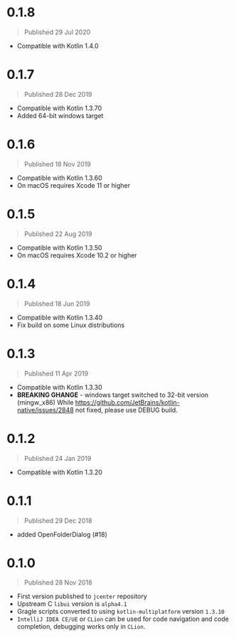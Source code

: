 # 0.1.8
> Published 29 Jul 2020

* Compatible with Kotlin 1.4.0


# 0.1.7
> Published 28 Dec 2019

* Compatible with Kotlin 1.3.70
* Added 64-bit windows target


# 0.1.6
> Published 18 Nov 2019

* Compatible with Kotlin 1.3.60
* On macOS requires Xcode 11 or higher


# 0.1.5
> Published 22 Aug 2019

* Compatible with Kotlin 1.3.50
* On macOS requires Xcode 10.2 or higher


# 0.1.4
> Published 18 Jun 2019

* Compatible with Kotlin 1.3.40
* Fix build on some Linux distributions


# 0.1.3
> Published 11 Apr 2019

* Compatible with Kotlin 1.3.30
* **BREAKING GHANGE** - windows target switched to 32-bit version (mingw_x86)
  While https://github.com/JetBrains/kotlin-native/issues/2848 not fixed, please use DEBUG build.


# 0.1.2
> Published 24 Jan 2019

* Compatible with Kotlin 1.3.20


# 0.1.1
> Published 29 Dec 2018

* added OpenFolderDialog (#18)


# 0.1.0
> Published 28 Nov 2018

* First version published to `jcenter` repository
* Upstream C `libui` version is `alpha4.1`
* Gragle scripts converted to using `kotlin-multiplatform` version `1.3.10`
* `IntelliJ IDEA CE/UE` or `CLion` can be used for code navigation and code completion,
  debugging works only in `CLion`.

